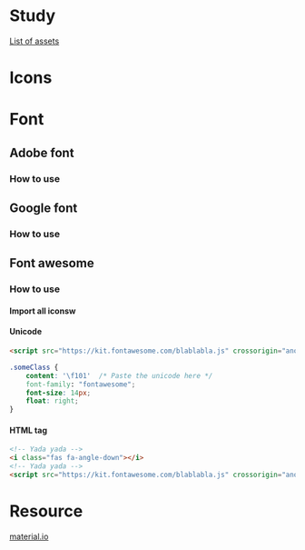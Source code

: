 # Study
[List of assets](https://www.w3schools.com/howto/howto_css_searchbar.asp)

# Icons

# Font
## Adobe font
### How to use
## Google font
### How to use
## Font awesome
### How to use
#### Import all iconsw
#### Unicode
```html
<script src="https://kit.fontawesome.com/blablabla.js" crossorigin="anonymous"></script>
```

```css
.someClass {
    content: '\f101'  /* Paste the unicode here */
    font-family: "fontawesome";
    font-size: 14px;
    float: right;
}
```
#### HTML tag
```html
<!-- Yada yada -->
<i class="fas fa-angle-down"></i>
<!-- Yada yada -->
<script src="https://kit.fontawesome.com/blablabla.js" crossorigin="anonymous"></script>
```
# Resource
[material.io](https://material.io/)